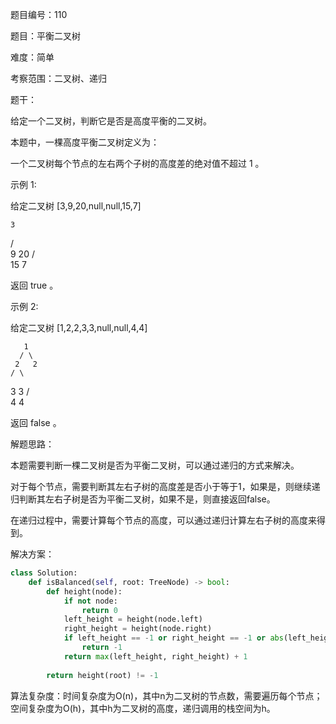 题目编号：110

题目：平衡二叉树

难度：简单

考察范围：二叉树、递归

题干：

给定一个二叉树，判断它是否是高度平衡的二叉树。

本题中，一棵高度平衡二叉树定义为：

一个二叉树每个节点的左右两个子树的高度差的绝对值不超过 1 。

示例 1:

给定二叉树 [3,9,20,null,null,15,7]

    3
   / \
  9  20
    /  \
   15   7

返回 true 。

示例 2:

给定二叉树 [1,2,2,3,3,null,null,4,4]

       1
      / \
     2   2
    / \
   3   3
  / \
 4   4

返回 false 。

解题思路：

本题需要判断一棵二叉树是否为平衡二叉树，可以通过递归的方式来解决。

对于每个节点，需要判断其左右子树的高度差是否小于等于1，如果是，则继续递归判断其左右子树是否为平衡二叉树，如果不是，则直接返回false。

在递归过程中，需要计算每个节点的高度，可以通过递归计算左右子树的高度来得到。

解决方案：

```python
class Solution:
    def isBalanced(self, root: TreeNode) -> bool:
        def height(node):
            if not node:
                return 0
            left_height = height(node.left)
            right_height = height(node.right)
            if left_height == -1 or right_height == -1 or abs(left_height - right_height) > 1:
                return -1
            return max(left_height, right_height) + 1
        
        return height(root) != -1
```

算法复杂度：时间复杂度为O(n)，其中n为二叉树的节点数，需要遍历每个节点；空间复杂度为O(h)，其中h为二叉树的高度，递归调用的栈空间为h。